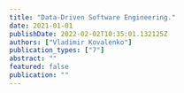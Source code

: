 ```yaml
---
title: "Data-Driven Software Engineering."
date: 2021-01-01
publishDate: 2022-02-02T10:35:01.132125Z
authors: ["Vladimir Kovalenko"]
publication_types: ["7"]
abstract: ""
featured: false
publication: ""
---
```


